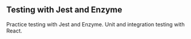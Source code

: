 ## Testing with Jest and Enzyme

Practice testing with Jest and Enzyme.
Unit and integration testing with React.